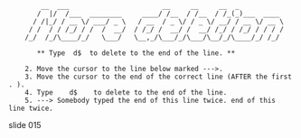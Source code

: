             __  ___                       __     __     __  _
           /  |/  /___  ________     ____/ /__  / /__  / /_(_)___  ____
          / /|_/ / __ \/ ___/ _ \   / __  / _ \/ / _ \/ __/ / __ \/ __ \
         / /  / / /_/ / /  /  __/  / /_/ /  __/ /  __/ /_/ / /_/ / / / /
        /_/  /_/\____/_/   \___/   \__,_/\___/_/\___/\__/_/\____/_/ /_/

           ** Type  d$  to delete to the end of the line. **

        2. Move the cursor to the line below marked --->.
        3. Move the cursor to the end of the correct line (AFTER the first . ).
        4. Type    d$    to delete to the end of the line.
        5. ---> Somebody typed the end of this line twice. end of this line twice.

















































































slide 015
